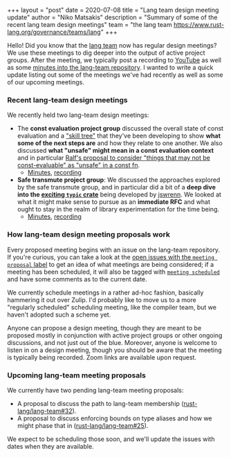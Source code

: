 +++
layout = "post"
date = 2020-07-08
title = "Lang team design meeting update"
author = "Niko Matsakis"
description = "Summary of some of the recent lang team design meetings"
team = "the lang team <https://www.rust-lang.org/governance/teams/lang>"
+++

Hello! Did you know that the [lang team] now has regular design
meetings? We use these meetings to dig deeper into the output of
active project groups. After the meeting, we typically post a
recording to [YouTube] as well as some [minutes into the lang-team
repository][min]. I wanted to write a quick update listing out some of
the meetings we've had recently as well as some of our upcoming
meetings.

[YouTube]: https://www.youtube.com/playlist?list=PL85XCvVPmGQg-gYy7R6a_Y91oQLdsbSpa
[lang team]: https://www.rust-lang.org/governance/teams/lang
[min]: https://lang-team.rust-lang.org/minutes.html

### Recent lang-team design meetings

We recently held two lang-team design meetings:

* The **const evaluation project group** discussed the overall state
  of const evaluation and a ["skill tree"] that they've been
  developing to show **what some of the next steps are** and how they
  relate to one another.  We also discussed **what "unsafe" might mean
  in a const evaluation context** and in particular [Ralf's proposal to
  consider "things that may not be const-evaluable" as "unsafe" in a
  const fn][ralfj].
  * [Minutes][m1], [recording][r1]
* **Safe transmute project group**: We discussed the approaches explored
  by the safe transmute group, and in particular did a bit of a **deep
  dive into the [exciting `typic` crate][typic]** being developed by
  [jswrenn]. We looked at what it might make sense to pursue as an
  **immediate RFC** and what ought to stay in the realm of library experimentation
  for the time being.
  * [Minutes][m2], [recording][r2]
  
[m1]: https://github.com/rust-lang/lang-team/blob/master/design-meeting-minutes/2020-06-24-const-eval-unsafe-and-skill-tree.md
[r1]: https://youtu.be/b3p2vX8wZ_c
[m2]: https://github.com/rust-lang/lang-team/blob/master/design-meeting-minutes/2020-07-01-safe-transmute-typic.md
[r2]: https://youtu.be/3aw-5Fcyo7s
[ralfj]: https://www.ralfj.de/blog/2018/07/19/const.html
["skill tree"]: https://github.com/nikomatsakis/skill-tree#what-is-a-skill-tree
[typic]: https://github.com/jswrenn/typic
[jswrenn]: https://github.com/jswrenn

### How lang-team design meeting proposals work

Every proposed meeting begins with an issue on the lang-team
repository. If you're curious, you can take a look at the [open issues
with the `meeting proposal` label][mp] to get an idea of what
meetings are being considered; if a meeting has been scheduled, it
will also be tagged with [`meeting scheduled`][ms] and have some comments as
to the current date.

[mp]: https://github.com/rust-lang/lang-team/issues?q=label%3Ameeting-proposal
[ms]: https://github.com/rust-lang/lang-team/issues?q=label%3Ameeting-scheduled

We currently schedule meetings in a rather ad-hoc fashion, basically
hammering it out over Zulip. I'd probably like to move us to a more
"regularly scheduled" scheduling meeting, like the compiler team, but
we haven't adopted such a scheme yet.

Anyone can propose a design meeting, though they are meant to be
proposed mostly in conjunction with active project groups or other
ongoing discussions, and not just out of the blue. Moreover, anyone is
welcome to listen in on a design meeting, though you should be aware
that the meeting is typically being recorded. Zoom links are available
upon request.

### Upcoming lang-team meeting proposals

We currently have two pending lang-team meeting proposals:

* A proposal to discuss the path to lang-team membership ([rust-lang/lang-team#32]).
* A proposal to discuss enforcing bounds on type aliases and how we
  might phase that in ([rust-lang/lang-team#25]).
  
We expect to be scheduling those soon, and we'll update the issues
with dates when they are available.

[rust-lang/lang-team#32]: https://github.com/rust-lang/lang-team/issues/32
[rust-lang/lang-team#25]: https://github.com/rust-lang/lang-team/issues/25
